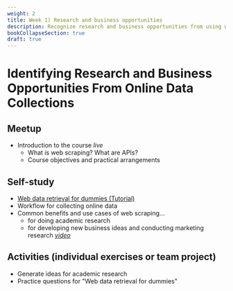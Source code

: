 ```yaml
---
weight: 2
title: Week 1) Research and business opportunities
description: Recognize research and business opportunities from using web data.
bookCollapseSection: true
draft: true
---
```


# Identifying Research and Business Opportunities From Online Data Collections

## Meetup
- Introduction to the course *live* <!-- add zoom link-->
  - What is web scraping? What are APIs? <!-- to do -->
  - Course objectives and practical arrangements <!-- to do -->

## Self-study
- [Web data retrieval for dummies (Tutorial)](docs/tutorials/webdata-for-dummies)
- Workflow for collecting online data <!-- to do *"hannes in the office" + diagram in beeld*prerecorded*-->
- Common benefits and use cases of web scraping...
  - for doing academic research <!-- to *prerecorded* -->
  - for developing new business ideas and conducting marketing research [*video*](https://www.youtube.com/watch?v=2XfA0e4Bzkk)

## Activities (individual exercises or team project)
- Generate ideas for academic research <!-- develop activity (@Hannes: post some inspiration: Work out inspiration), or new business ([inspiration](https://www.youtube.com/watch?v=qljvs_ttgl0))  extend to business-->
- Practice questions for "Web data retrieval for dummies"
<!--  - Any remaining questions, please post them by DEADLINE on XXXX-->

<!--
- Reading: Web scraping workflow

- Self-study
  - Readings
    - Web scraping article Hannes/Johannes/Abhi/Andrew
    - Ethics in scraping and APIs

  - Video: Assessing research fit of web scraping and APIs [recorded]


- Self study
  - sdasd
    - data enrichment (e.g., ML APIs)
    - data collection and intelligence (e.g., search; chartmetric)
    - market research (e.g., pricewatch)

-->




<!-- Hybrid teams
-->

<!--(Module 1b: Legality and Terms of Use
paper? advice?))-->

